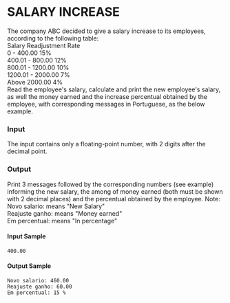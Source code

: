 # SALARY INCREASE
The company ABC decided to give a salary increase to its employees, according to the following table:
<br>
Salary	Readjustment Rate  
0 - 400.00             15%  
400.01 - 800.00        12%  
800.01 - 1200.00       10%  
1200.01 - 2000.00      7%  
Above 2000.00          4%  
Read the employee's salary, calculate and print the new employee's salary, as well the money earned and the increase percentual obtained by the employee, with corresponding messages in Portuguese, as the below example.
### Input
The input contains only a floating-point number, with 2 digits after the decimal point.
### Output
Print 3 messages followed by the corresponding numbers (see example) informing the new salary, the among of money earned (both must be shown with 2 decimal places) and the percentual obtained by the employee. Note:  
Novo salario:  means "New Salary"  
Reajuste ganho: means "Money earned"  
Em percentual: means "In percentage"  
#### Input Sample
    400.00
#### Output Sample
    Novo salario: 460.00  
    Reajuste ganho: 60.00  
    Em percentual: 15 %